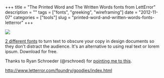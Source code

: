 +++
title = "The Printed Word and The Written Words fonts from LettError"
description = ""
tags = ["fonts", "greeking", "wireframing"]
date = "2012-11-07"
categories = ["tools"]
slug = "printed-word-and-written-words-fonts-letterror"
+++


<div class="screenshot"><img src="//konigi.com/media/tools/external/thewrittenword.png" /></div>
<p><a href="http://www.letterror.com/foundry/goodies/index.html">2 different fonts</a> to turn text to obscure your copy in design documents so they don't distract the audience. It's an alternative to using real text or lorem ipsum. Download for free.</p>
<p>Thanks to Ryan Schroeder (@rschroed) for <a href="https://twitter.com/rschroed/statuses/266273003799715840">pointing me to this</a>.</p>
  
<p><a href="http://www.letterror.com/foundry/goodies/index.html">http://www.letterror.com/foundry/goodies/index.html</a></p>
      
